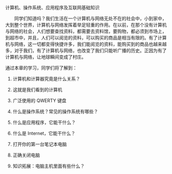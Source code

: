 计算机、操作系统、应用程序及互联网基础知识

　　同学们知道吗？我们生活在一个计算机与网络无处不在的社会中，小到家中，大到整个世界，计算机与网络发挥着举足轻重的作用。在以前，在那个没有计算机与网络的社会，人们想要查找资料，都需要去资料馆，要购物，都必须到市场上，到超市中，并且，人们可以阅览的资料，可以购买的商品是相当有限的。有了计算机与网络，这一切都变得快捷许多，我们能阅览的资料，能购买到的商品也越来越多，对于我们，有了计算机与网络，也改变了我们只能听广播的历史。正因为有了计算机与网络，让地球瞬间变成了村庄。

通过本章的学习，同学们将了解到：

1. 计算机和计算器究竟是什么关系？

2. 这就是我们看到的计算机

3. 广泛使用的 QWERTY 键盘

4. 什么是操作系统？常见的操作系统有哪些？

5. 什么是应用程序，它能干什么？

6. 什么是 Internet，它能干什么？

7. 打开你的第一台笔记本电脑

8. 正确关闭电脑

9. 知识拓展：电脑主机里面有些什么？

